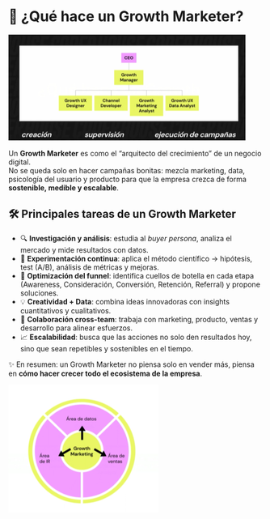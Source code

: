 # 🚀 ¿Qué hace un Growth Marketer?

![Growth](./img/image-1.png)

Un **Growth Marketer** es como el “arquitecto del crecimiento” de un negocio digital.  
No se queda solo en hacer campañas bonitas: mezcla marketing, data, psicología del usuario y producto para que la empresa crezca de forma **sostenible, medible y escalable**.  

## 🛠️ Principales tareas de un Growth Marketer  

- 🔍 **Investigación y análisis**: estudia al *buyer persona*, analiza el mercado y mide resultados con datos.  
- 🧪 **Experimentación continua**: aplica el método científico → hipótesis, test (A/B), análisis de métricas y mejoras.  
- 🎯 **Optimización del funnel**: identifica cuellos de botella en cada etapa (Awareness, Consideración, Conversión, Retención, Referral) y propone soluciones.  
- 💡 **Creatividad + Data**: combina ideas innovadoras con insights cuantitativos y cualitativos.  
- 🤝 **Colaboración cross-team**: trabaja con marketing, producto, ventas y desarrollo para alinear esfuerzos.  
- 📈 **Escalabilidad**: busca que las acciones no solo den resultados hoy, sino que sean repetibles y sostenibles en el tiempo.  

✨ En resumen: un Growth Marketer no piensa solo en vender más, piensa en **cómo hacer crecer todo el ecosistema de la empresa**.  

![Growth](./img/image-3.png)